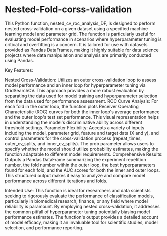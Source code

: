 # Nested-Fold-corss-validation
This Python function, nested_cv_roc_analysis_DF, is designed to perform nested cross-validation on a given dataset using a specified machine learning model and parameter grid. The function is particularly useful for evaluating model performance in scenarios where hyperparameter tuning is critical and overfitting is a concern. It is tailored for use with datasets provided as Pandas DataFrames, making it highly suitable for data science projects where data manipulation and analysis are primarily conducted using Pandas.

Key Features:

Nested Cross-Validation: Utilizes an outer cross-validation loop to assess model performance and an inner loop for hyperparameter tuning via GridSearchCV. This approach provides a more robust evaluation by separating the data used for model training and hyperparameter selection from the data used for performance assessment.
ROC Curve Analysis: For each fold in the outer loop, the function plots Receiver Operating Characteristic (ROC) curves for both the inner loop's average performance and the outer loop's test set performance. This visual representation helps in understanding the model's discriminative ability across different threshold settings.
Parameter Flexibility: Accepts a variety of inputs including the model, parameter grid, feature and target data (X and y), and control parameters for the cross-validation process (repeat_times, outer_cv_splits, and inner_cv_splits). The prob parameter allows users to specify whether the model should utilize probability estimates, making the function adaptable to different model requirements.
Comprehensive Results: Outputs a Pandas DataFrame summarizing the experiment repetition number, the fold number within the outer loop, the best hyperparameters found for each fold, and the AUC scores for both the inner and outer loops. This structured output makes it easy to analyze and compare model performance across different iterations and folds.


Intended Use: This function is ideal for researchers and data scientists seeking to rigorously evaluate the performance of classification models, particularly in biomedical research, finance, or any field where model reliability is paramount. By employing nested cross-validation, it addresses the common pitfall of hyperparameter tuning potentially biasing model performance estimates. The function's output provides a detailed account of model efficacy, making it an invaluable tool for scientific studies, model selection, and performance reporting.
